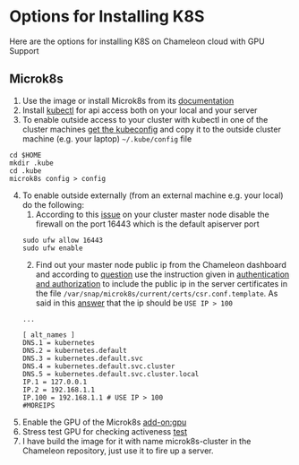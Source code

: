 # Options for Installing K8S
Here are the options for installing K8S on Chameleon cloud with GPU Support
## Microk8s
  1. Use the image or install Microk8s from its [documentation](https://ubuntu.com/tutorials/install-a-local-kubernetes-with-microk8s?&_ga=2.247530752.628037779.1650564942-2133565126.1649957392#1-overview)
  2. Install [kubectl](https://kubernetes.io/docs/tasks/tools/install-kubectl-linux/) for api access both on your local and your server
  3. To enable outside access to your cluster with kubectl in one of the cluster machines [get the kubeconfig](https://microk8s.io/docs/working-with-kubectl) and copy it to the outside cluster machine (e.g. your laptop) `~/.kube/config` file
```
cd $HOME
mkdir .kube
cd .kube
microk8s config > config
  ```
  4. To enable outside externally (from an external machine e.g. your local) do the following:
      1. According to this [issue](https://github.com/canonical/microk8s/issues/421) on your cluster master node disable the firewall on the port 16443 which is the default apiserver port
      ```
      sudo ufw allow 16443
      sudo ufw enable
      ``` 
      2. Find out your master node public ip from the Chameleon dashboard and according to [question](https://stackoverflow.com/questions/63451290/microk8s-devops-unable-to-connect-to-the-server-x509-certificate-is-valid-f) use the instruction given in [authentication and authorization](https://stackoverflow.com/questions/63451290/microk8s-devops-unable-to-connect-to-the-server-x509-certificate-is-valid-f) to include the public ip in the server certificates in the file `/var/snap/microk8s/current/certs/csr.conf.template`. As said in this [answer](https://stackoverflow.com/a/65571967) that the ip should be `USE IP > 100`
      ```
      ...

      [ alt_names ]
      DNS.1 = kubernetes
      DNS.2 = kubernetes.default
      DNS.3 = kubernetes.default.svc
      DNS.4 = kubernetes.default.svc.cluster
      DNS.5 = kubernetes.default.svc.cluster.local
      IP.1 = 127.0.0.1
      IP.2 = 192.168.1.1
      IP.100 = 192.168.1.1 # USE IP > 100
      #MOREIPS
      ``` 
  5. Enable the GPU of the Microk8s [add-on:gpu](https://microk8s.io/docs/addon-gpu)
  6. Stress test GPU for checking activeness [test](https://docs.mirantis.com/mke/3.4/ops/deploy-apps-k8s/gpu-support.html)
  8. I have build the image for it with name microk8s-cluster in the Chameleon repository, just use it to fire up a server.
